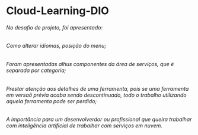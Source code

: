# Cloud-Learning-DIO
###### No desafio de projeto, foi apresentado:
###### Como alterar idiomas, posição do menu;
###### Foram apresentadas alhus componentes da área de serviços, que é separada por categoria;
###### Prestar atenção aos detalhes de uma ferramenta, pois se uma ferramenta em versaõ prévia acaba sendo descontinuado, todo o trabalho utilizando aquela ferramenta pode ser perdido;
###### A importância para um desenvolverdor ou profissional que queira trabalhar com inteligência artificial de trabalhar com serviços em nuvem.
